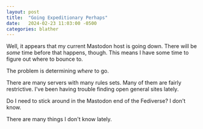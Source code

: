 ```yaml
---
layout: post
title:  "Going Expeditionary Perhaps"
date:   2024-02-23 11:03:00 -0500
categories: blather
---
```

Well, it appears that my current Mastodon host is going down.  There will be *some* time before that happens, though.  This means I have some time to figure out where to bounce to.  

The problem is determining *where* to go.  

There are many servers with many rules sets.  Many of them are fairly restrictive.  I've been having trouble finding open general sites lately.  

Do I need to stick around in the Mastodon end of the Fediverse?  I don't know.  

There are many things I don't know lately.
